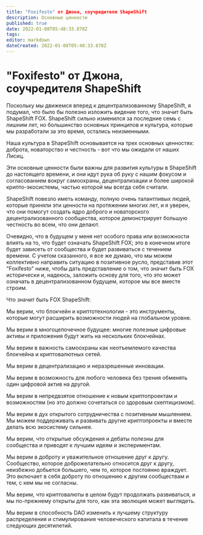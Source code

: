 ```yaml
---
title: "Foxifesto" от Джона, соучредителя ShapeShift
description: Основные ценности 
published: true
date: 2022-01-08T05:48:33.878Z
tags: 
editor: markdown
dateCreated: 2022-01-08T05:48:33.878Z
---
```


# "Foxifesto" от Джона, соучредителя ShapeShift

Поскольку мы движемся вперед к децентрализованному ShapeShift, я подумал, что было бы полезно изложить видение того, что значит быть ShapeShift FOX. ShapeShift сильно изменился за последние семь с лишним лет, но большинство основных принципов и культура, которые мы разработали за это время, остались неизменными.

Наша культура в ShapeShift основывается на трех основных ценностях: доброта, новаторство и честность - вот что мы ожидали от наших Лисиц.

Эти основные ценности были важны для развития культуры в ShapeShift до настоящего времени, и они идут рука об руку с нашим фокусом и согласованием вокруг самоохраны, децентрализации и более широкой крипто-экосистемы, частью которой мы всегда себя считали. 

ShapeShift повезло иметь команду, полную очень талантливых людей, которые приняли эти ценности на протяжении многих лет, и я уверен, что они помогут создать ядро доброго и новаторского децентрализованного сообщества, которое демонстрирует большую честность во всем, что они делают.

Очевидно, что в будущем у меня нет особого права или возможности влиять на то, что будет означать ShapeShift FOX; это в конечном итоге будет зависеть от сообщества и будет развиваться с течением времени. С учетом сказанного, я все же думаю, что мы можем коллективно направить ситуацию в позитивное русло, представив этот "Foxifesto" ниже, чтобы дать представление о том, что значит быть FOX исторически и, надеюсь, заложить основу для того, что это может означать в децентрализованном будущем, которое мы все вместе строим.









Что значит быть FOX ShapeShift:

Мы верим, что блокчейн и криптотехнологии - это инструменты, которые могут расширить возможности людей на глобальном уровне.

Мы верим в многоцепочечное будущее: многие полезные цифровые активы и приложения будут жить на нескольких блокчейнах.

Мы верим в важность самоохраны как неотъемлемого качества блокчейна и криптовалютных сетей.

Мы верим в децентрализацию и неразрешенные инновации.

Мы верим в возможность для любого человека без трения обменять один цифровой актив на другой.

Мы верим в непредвзятое отношение к новым криптопроектам и возможностям (но это должно сочетаться со здоровым скептицизмом).

Мы верим в дух открытого сотрудничества с позитивным мышлением. Мы можем поддерживать и развивать другие криптопроекты и вместе делать всю экосистему сильнее.

Мы верим, что открытые обсуждения и дебаты полезны для сообщества и приводят к лучшим идеям и экспериментам.

Мы верим в доброту и уважительное отношение друг к другу.
Сообщество, которое доброжелательно относится друг к другу, неизбежно добьется большего, чем то, которое постоянно враждует. Это включает в себя доброту по отношению к другим сообществам и тем, с кем мы не согласны.

Мы верим, что криптовалюты в целом будут продолжать развиваться, и мы по-прежнему открыты для того, как эта эволюция может выглядеть.

Мы верим в способность DAO изменить к лучшему структуру распределения и стимулирования человеческого капитала в течение следующих десятилетий.
